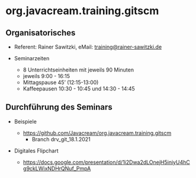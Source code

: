 # org.javacream.training.gitscm

## Organisatorisches

* Referent: Rainer Sawitzki, eMail: training@rainer-sawitzki.de

* Seminarzeiten
  * 8 Unterrichtseinheiten mit jeweils 90 Minuten
  * jeweils 9:00 - 16:15
  * Mittagspause 45’ (12:15-13:00)
  * Kaffeepausen 10:30 - 10:45 und 14:30 - 14:45

## Durchführung des Seminars

* Beispiele
  * https://github.com/Javacream/org.javacream.training.gitscm
    * Branch drv_git_18.1.2021

* Digitales Flipchart
  * https://docs.google.com/presentation/d/1i2Dwa2dLOnejH5iniyU4hCg9ckLWixNDHrQNuf_PmpA

